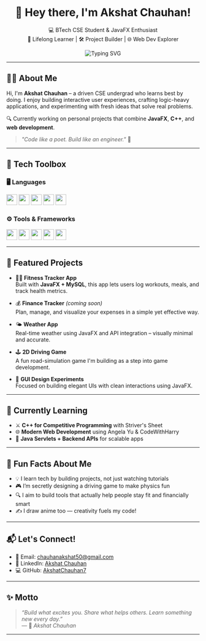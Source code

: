 <h1 align="center">👋 Hey there, I'm Akshat Chauhan!</h1>
<p align="center">
  💻 BTech CSE Student & JavaFX Enthusiast <br>
  🧠 Lifelong Learner | 🛠️ Project Builder | 🌐 Web Dev Explorer
</p>

<p align="center">
  <img src="https://readme-typing-svg.herokuapp.com?font=Fira+Code&size=22&pause=1000&color=F7C52D&center=true&vCenter=true&width=440&lines=Tech+Enthusiast+%F0%9F%9A%80;JavaFX+Dev+%7C+C%2B%2B+Coder+%7C+Web+Explorer;Building+Projects+that+Matter" alt="Typing SVG" />
</p>

---

## 👨‍💻 About Me

Hi, I'm **Akshat Chauhan** – a driven CSE undergrad who learns best by doing. I enjoy building interactive user experiences, crafting logic-heavy applications, and experimenting with fresh ideas that solve real problems.

🔍 Currently working on personal projects that combine **JavaFX**, **C++**, and **web development**.

> _"Code like a poet. Build like an engineer."_ 🚀

---

## 🧰 Tech Toolbox

### 🖥️ Languages
<p>
  <img src="https://img.shields.io/badge/Java-007396?style=flat&logo=java&logoColor=white" height="28"/>
  <img src="https://img.shields.io/badge/C++-00599C?style=flat&logo=c%2B%2B&logoColor=white" height="28"/>
  <img src="https://img.shields.io/badge/HTML5-E34F26?style=flat&logo=html5&logoColor=white" height="28"/>
  <img src="https://img.shields.io/badge/CSS3-1572B6?style=flat&logo=css3&logoColor=white" height="28"/>
  <img src="https://img.shields.io/badge/JavaScript-F7DF1E?style=flat&logo=javascript&logoColor=black" height="28"/>
</p>

### ⚙️ Tools & Frameworks
<p>
  <img src="https://img.shields.io/badge/JavaFX-FF7800?style=flat&logo=java&logoColor=white" height="28"/>
  <img src="https://img.shields.io/badge/MySQL-4479A1?style=flat&logo=mysql&logoColor=white" height="28"/>
  <img src="https://img.shields.io/badge/IntelliJ_IDEA-000000?style=flat&logo=intellij-idea&logoColor=white" height="28"/>
  <img src="https://img.shields.io/badge/VS_Code-007ACC?style=flat&logo=visual-studio-code&logoColor=white" height="28"/>
  <img src="https://img.shields.io/badge/Git-F05032?style=flat&logo=git&logoColor=white" height="28"/>
</p>

---

## 🌟 Featured Projects

- 🏋️‍♂️ **Fitness Tracker App**  
  Built with **JavaFX + MySQL**, this app lets users log workouts, meals, and track health metrics.
  
- 💰 **Finance Tracker** *(coming soon)*  
  Plan, manage, and visualize your expenses in a simple yet effective way.

- 🌤️ **Weather App**  
  Real-time weather using JavaFX and API integration – visually minimal and accurate.

- 🕹️ **2D Driving Game**  
  A fun road-simulation game I'm building as a step into game development.

- 🎨 **GUI Design Experiments**  
  Focused on building elegant UIs with clean interactions using JavaFX.

---

## 🌱 Currently Learning

- ⚔️ **C++ for Competitive Programming** with Striver's Sheet  
- 🌐 **Modern Web Development** using Angela Yu & CodeWithHarry  
- 🔧 **Java Servlets + Backend APIs** for scalable apps

---

## 🎯 Fun Facts About Me

- 💡 I learn tech by building projects, not just watching tutorials  
- 🎮 I’m secretly designing a driving game to make physics fun  
- 🔍 I aim to build tools that actually help people stay fit and financially smart  
- ✍️ I draw anime too — creativity fuels my code!

---

## 📬 Let's Connect!

- 📧 Email: [chauhanakshat50@gmail.com](mailto:chauhanakshat50@gmail.com)  
- 💼 LinkedIn: [Akshat Chauhan](https://www.linkedin.com/in/akshat-chauhan-ba2a64326/)  
- 💻 GitHub: [AkshatChauhan7](https://github.com/AkshatChauhan7)

---

## ✨ Motto

> _“Build what excites you. Share what helps others. Learn something new every day.”_  
> — 🚀 *Akshat Chauhan*

---
